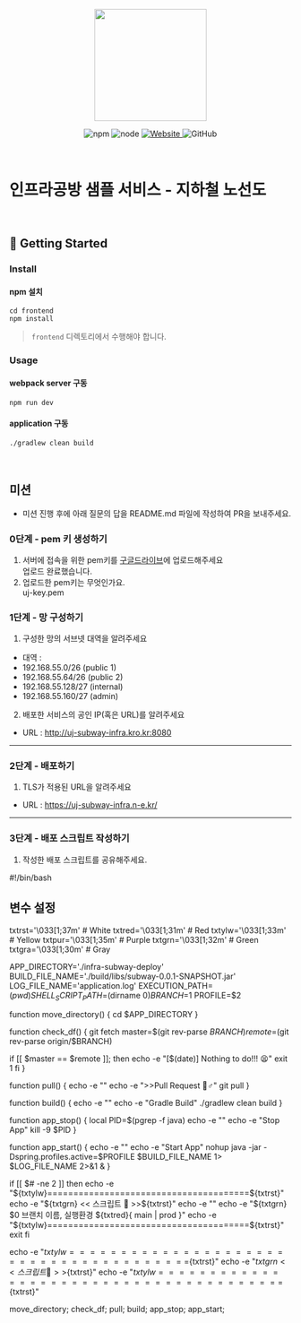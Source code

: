 <p align="center">
    <img width="200px;" src="https://raw.githubusercontent.com/woowacourse/atdd-subway-admin-frontend/master/images/main_logo.png"/>
</p>
<p align="center">
  <img alt="npm" src="https://img.shields.io/badge/npm-%3E%3D%205.5.0-blue">
  <img alt="node" src="https://img.shields.io/badge/node-%3E%3D%209.3.0-blue">
  <a href="https://edu.nextstep.camp/c/R89PYi5H" alt="nextstep atdd">
    <img alt="Website" src="https://img.shields.io/website?url=https%3A%2F%2Fedu.nextstep.camp%2Fc%2FR89PYi5H">
  </a>
  <img alt="GitHub" src="https://img.shields.io/github/license/next-step/atdd-subway-service">
</p>

<br>

# 인프라공방 샘플 서비스 - 지하철 노선도

<br>

## 🚀 Getting Started

### Install
#### npm 설치
```
cd frontend
npm install
```
> `frontend` 디렉토리에서 수행해야 합니다.

### Usage
#### webpack server 구동
```
npm run dev
```
#### application 구동
```
./gradlew clean build
```
<br>

## 미션

* 미션 진행 후에 아래 질문의 답을 README.md 파일에 작성하여 PR을 보내주세요.

### 0단계 - pem 키 생성하기

1. 서버에 접속을 위한 pem키를 [구글드라이브](https://drive.google.com/drive/folders/1dZiCUwNeH1LMglp8dyTqqsL1b2yBnzd1?usp=sharing)에 업로드해주세요   
   업로드 완료했습니다.
2. 업로드한 pem키는 무엇인가요.   
uj-key.pem
### 1단계 - 망 구성하기
1. 구성한 망의 서브넷 대역을 알려주세요
- 대역 : 
- 192.168.55.0/26 (public 1)
- 192.168.55.64/26 (public 2)
- 192.168.55.128/27 (internal)
- 192.168.55.160/27 (admin)


2. 배포한 서비스의 공인 IP(혹은 URL)를 알려주세요

- URL : 	http://uj-subway-infra.kro.kr:8080



---

### 2단계 - 배포하기
1. TLS가 적용된 URL을 알려주세요

- URL : https://uj-subway-infra.n-e.kr/

---

### 3단계 - 배포 스크립트 작성하기

1. 작성한 배포 스크립트를 공유해주세요.

#!/bin/bash

## 변수 설정

txtrst='\033[1;37m' # White
txtred='\033[1;31m' # Red
txtylw='\033[1;33m' # Yellow
txtpur='\033[1;35m' # Purple
txtgrn='\033[1;32m' # Green
txtgra='\033[1;30m' # Gray

APP_DIRECTORY='./infra-subway-deploy'
BUILD_FILE_NAME='./build/libs/subway-0.0.1-SNAPSHOT.jar'
LOG_FILE_NAME='application.log'
EXECUTION_PATH=$(pwd)
SHELL_SCRIPT_PATH=$(dirname $0)
BRANCH=$1
PROFILE=$2

function move_directory() {
cd $APP_DIRECTORY
}

function check_df() {
git fetch
master=$(git rev-parse $BRANCH)
remote=$(git rev-parse origin/$BRANCH)

if [[ $master == $remote ]]; then
echo -e "[$(date)] Nothing to do!!! 😫"
exit 1
fi
}

function pull() {
echo -e ""
echo -e ">>Pull Request 🏃♂️"
git pull
}

function build() {
echo -e ""
echo -e "Gradle Build"
./gradlew clean build
}

function app_stop() {
local PID=$(pgrep -f java)
echo -e ""
echo -e "Stop App"
kill -9 $PID
}

function app_start() {
echo -e ""
echo -e "Start App"
nohup java -jar -Dspring.profiles.active=$PROFILE $BUILD_FILE_NAME 1> $LOG_FILE_NAME 2>&1 &
}

if [[ $# -ne 2 ]]
then
echo -e "${txtylw}=======================================${txtrst}"
echo -e "${txtgrn}  << 스크립트 🧐 >>${txtrst}"
echo -e ""
echo -e "${txtgrn} $0 브랜치 이름, 실행환경 ${txtred}{ main | prod }"
echo -e "${txtylw}=======================================${txtrst}"
exit
fi

echo -e "${txtylw}=======================================${txtrst}"
echo -e "${txtgrn}  << 스크립트 🧐 >>${txtrst}"
echo -e "${txtylw}=======================================${txtrst}"

move_directory;
check_df;
pull;
build;
app_stop;
app_start;


